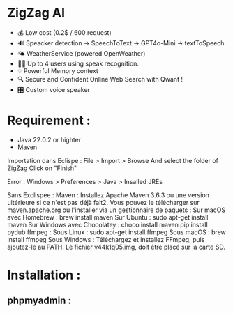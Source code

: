 # ZigZag AI

- 💰 Low cost (0.2$ / 600 request)
- 🔊 Speacker detection -> SpeechToText -> GPT4o-Mini -> textToSpeech
- 🌤️ WeatherService (powered OpenWeather)
- 🤹🏻 Up to 4 users using speak recognition.
- 💡 Powerful Memory context
- 🔍 Secure and Confident Online Web Search with Qwant !
- 🎛️ Custom voice speaker

# Requirement :

 - Java 22.0.2 or highter
 - Maven

Importation dans Eclispe : 
File > Import > Browse 
And select the folder of ZigZag
Click on "Finish"

Error : 
Windows > Preferences > Java > Insalled JREs


Sans Exclispee : 
Maven : Installez Apache Maven 3.6.3 ou une version ultérieure si ce n'est pas déjà fait2. Vous pouvez le télécharger sur maven.apache.org ou l'installer via un gestionnaire de paquets :
Sur macOS avec Homebrew : brew install maven
Sur Ubuntu : sudo apt-get install maven
Sur Windows avec Chocolatey : choco install maven
pip install pydub
ffmpeg : 
Sous Linux : sudo apt-get install ffmpeg
Sous macOS : brew install ffmpeg
Sous Windows : Téléchargez et installez FFmpeg, puis ajoutez-le au PATH.
Le fichier v44k1q05.img, doit être placé sur la carte SD. 
# Installation :

## phpmyadmin :


